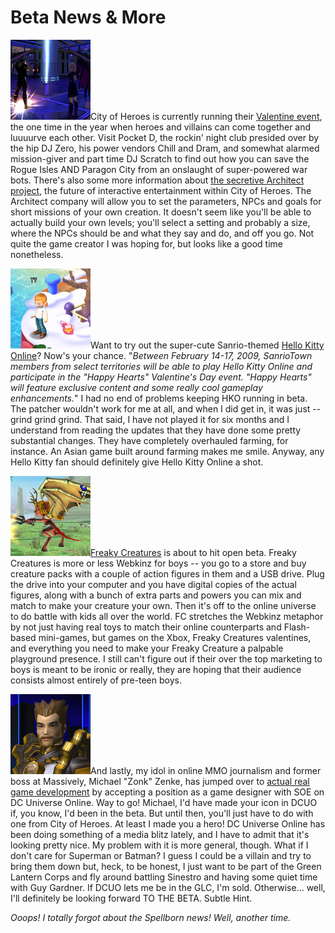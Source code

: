 # Beta News & More

![](../uploads/2009/02/cityofheroes-2009-02-12-07-29-18-01.jpg "cityofheroes-2009-02-12-07-29-18-01")City of Heroes is currently running their [Valentine event](http://www.cityofheroes.com/news/news_archive/spring_fling_into_valentines_d.html), the one time in the year when heroes and villains can come together and luuuurve each other. Visit Pocket D, the rockin' night club presided over by the hip DJ Zero, his power vendors Chill and Dram, and somewhat alarmed mission-giver and part time DJ Scratch to find out how you can save the Rogue Isles AND Paragon City from an onslaught of super-powered war bots. There's also some more information about [the secretive Architect project](http://www.cityofheroes.com/news/paragon_journals/mission_architect.html), the future of interactive entertainment within City of Heroes. The Architect company will allow you to set the parameters, NPCs and goals for short missions of your own creation. It doesn't seem like you'll be able to actually build your own levels; you'll select a setting and probably a size, where the NPCs should be and what they say and do, and off you go. Not quite the game creator I was hoping for, but looks like a good time nonetheless.

![](../uploads/2009/02/untitled-2.jpg "untitled-2")Want to try out the super-cute Sanrio-themed [Hello Kitty Online](http://www.hellokittyonline.com/)? Now's your chance. "*Between February 14-17, 2009, SanrioTown members from select territories will be able to play Hello Kitty Online and participate in the "Happy Hearts" Valentine's Day event. "Happy Hearts" will feature exclusive content and some really cool gameplay enhancements.*" I had no end of problems keeping HKO running in beta. The patcher wouldn't work for me at all, and when I did get in, it was just -- grind grind grind. That said, I have not played it for six months and I understand from reading the updates that they have done some pretty substantial changes. They have completely overhauled farming, for instance. An Asian game built around farming makes me smile. Anyway, any Hello Kitty fan should definitely give Hello Kitty Online a shot.

![](../uploads/2009/02/untitled-1.jpg "untitled-1")[Freaky Creatures](http://www.myfreakycreatures.com/) is about to hit open beta. Freaky Creatures is more or less Webkinz for boys -- you go to a store and buy creature packs with a couple of action figures in them and a USB drive. Plug the drive into your computer and you have digital copies of the actual figures, along with a bunch of extra parts and powers you can mix and match to make your creature your own. Then it's off to the online universe to do battle with kids all over the world. FC stretches the Webkinz metaphor by not just having real toys to match their online counterparts and Flash-based mini-games, but games on the Xbox, Freaky Creatures valentines, and everything you need to make your Freaky Creature a palpable playground presence. I still can't figure out if their over the top marketing to boys is meant to be ironic or really, they are hoping that their audience consists almost entirely of pre-teen boys.

![](../uploads/2009/02/cityofheroes-2009-02-12-07-57-55-63.jpg "cityofheroes-2009-02-12-07-57-55-63")And lastly, my idol in online MMO journalism and former boss at Massively, Michael "Zonk" Zenke, has jumped over to [actual real game development](http://www.mmognation.com/2009/02/11/im-stepping-away-from-massively-and-games-journalism/) by accepting a position as a game designer with SOE on DC Universe Online. Way to go! Michael, I'd have made your icon in DCUO if, you know, I'd been in the beta. But until then, you'll just have to do with one from City of Heroes. At least I made you a hero! DC Universe Online has been doing something of a media blitz lately, and I have to admit that it's looking pretty nice. My problem with it is more general, though. What if I don't care for Superman or Batman? I guess I could be a villain and try to bring them down but, heck, to be honest, I just want to be part of the Green Lantern Corps and fly around battling Sinestro and having some quiet time with Guy Gardner. If DCUO lets me be in the GLC, I'm sold. Otherwise... well, I'll definitely be looking forward TO THE BETA. Subtle Hint.

*Ooops! I totally forgot about the Spellborn news! Well, another time.*

